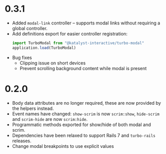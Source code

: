 # 0.3.1

 * Added `modal-link` controller – supports modal links without requiring a global controller.
 * Add definitions export for easier controller registration:
    ```js
    import TurboModal from "@katalyst-interactive/turbo-modal"
    application.load(TurboModal)
    ```
 * Bug fixes
   * Clipping issue on short devices
   * Prevent scrolling background content while modal is present

# 0.2.0

 * Body data attributes are no longer required, these are now provided by the helpers instead.
 * Event names have changed: `show-scrim` is now `scrim:show`, `hide-scrim` and `scrim-hide` are now `scrim:hide`.
 * Programmatic methods exported for show/hide of both modal and scrim.
 * Dependencies have been relaxed to support Rails 7 and `turbo-rails` releases.
 * Change modal breakpoints to use explicit values
